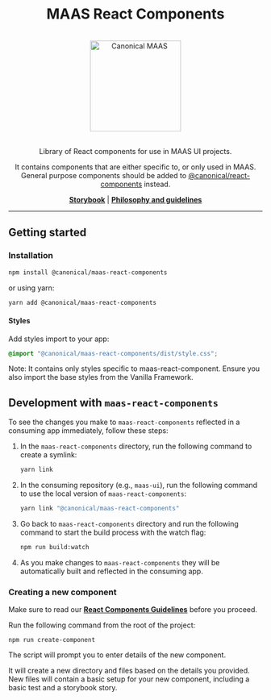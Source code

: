 <div align="center">

# MAAS React Components

<br />
<img src="https://assets.ubuntu.com/v1/142ae045-Canonical%20MAAS.png" alt="Canonical MAAS" width="180" />

<br />
<br />

Library of React components for use in MAAS UI projects.

It contains components that are either specific to, or only used in MAAS. <br /> General purpose components should be added to
[@canonical/react-components](https://github.com/canonical/react-components) instead.

 **[Storybook](https://canonical.github.io/maas-react-components/)** | **[Philosophy and guidelines](GUIDELINES.md)**

<hr />

</div>

## Getting started

### Installation

```bash
npm install @canonical/maas-react-components
```

or using yarn:
  
```bash
yarn add @canonical/maas-react-components
```

#### Styles

Add styles import to your app:

```css
@import "@canonical/maas-react-components/dist/style.css";
```

Note: It contains only styles specific to maas-react-component. Ensure you also import the base styles from the Vanilla Framework.

## Development with `maas-react-components`

To see the changes you make to `maas-react-components` reflected in a consuming app immediately, follow these steps:

1. In the `maas-react-components` directory, run the following command to create a symlink:

   ```bash
   yarn link
   ```

2. In the consuming repository (e.g., `maas-ui`), run the following command to use the local version of `maas-react-components`:

   ```bash
   yarn link "@canonical/maas-react-components"
   ```

3. Go back to `maas-react-components` directory and run the following command to start the build process with the watch flag:

   ```bash
   npm run build:watch
   ```

4. As you make changes to `maas-react-components` they will be automatically built and reflected in the consuming app.

### Creating a new component

Make sure to read our **[React Components Guidelines](GUIDELINES.md)** before you proceed.

Run the following command from the root of the project:

`npm run create-component`

The script will prompt you to enter details of the new component.

It will create a new directory and files based on the details you provided. New files will contain a basic setup for your new component, including a basic test and a storybook story.
